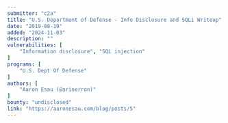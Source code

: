 ```yaml
---
submitter: "c2a"
title: "U.S. Department of Defense - Info Disclosure and SQLi Writeup"
date: "2019-08-19"
added: "2024-11-03"
description: ""
vulnerabilities: [
    "Information disclosure", "SQL injection"
]
programs: [
    "U.S. Dept Of Defense"
]
authors: [
    "Aaron Esau (@arinerron)"
]
bounty: "undisclosed"
link: "https://aaronesau.com/blog/posts/5"
---
```




